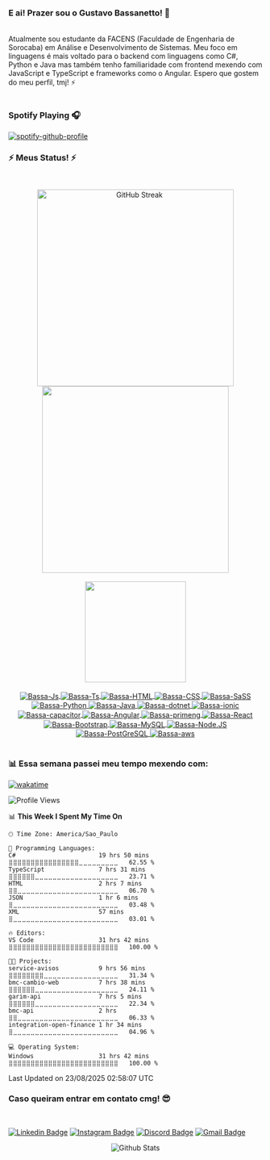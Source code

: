 ### E ai! Prazer sou o Gustavo Bassanetto! 👋
<br>
Atualmente sou estudante da FACENS (Faculdade de Engenharia de Sorocaba) em Análise e Desenvolvimento de Sistemas. Meu foco em linguagens é mais voltado para o backend com linguagens como C#, Python e Java mas também tenho familiaridade com frontend mexendo com JavaScript e TypeScript e frameworks como o Angular. Espero que gostem do meu perfil, tmj! ⚡ 
<br>
<br>

### Spotify Playing 🎧

[![spotify-github-profile](https://spotify-github-profile.kittinanx.com/api/view?uid=2kns6bq5qbajdygt17yduvi9h&cover_image=true&theme=novatorem&show_offline=true&background_color=121212&interchange=true&bar_color=fb8c00&bar_color_cover=false)](https://spotify-github-profile.kittinanx.com/api/view?uid=2kns6bq5qbajdygt17yduvi9h&redirect=true)

### ⚡ Meus Status! ⚡
<small></small>
<br>
<div align="center">
    <a href="https://github-readme-streak-stats-ashen-seven.vercel.app?user=Bassanetto&theme=react">
        <img width=390 src="https://streak-stats.demolab.com/?user=Bassanetto&count_private=true&include_all_commits=true&theme=dark&border_color=61dafb&hide_border=true&sideLabels=fb8c00&sideNums=fb8c00&exclude_days=Sun" alt="GitHub Streak"/>
    </a>
    <img width=370 src="https://github-readme-stats-seven-chi-74.vercel.app/api?username=Bassanetto&count_private=true&include_all_commits=true&show_icons=true&theme=dark&border_color=61dafb&hide_border=true&title_color=fb8c00&text_color=f2f2f2&icon_color=fb8c00"/>
</div>
<br>
<div align="center"> 
  <a href="https://github.com/Bassanetto/github-readme-stats">
      <img height=200 src="https://github-readme-stats-seven-chi-74.vercel.app/api/top-langs/?username=Bassanetto&count_private=true&include_all_commits=true&layout=compact&langs_count=10&theme=dark&hide_border=true&title_color=fb8c00"/>
  </a>
</div>
<br>
<div align="center" style="display: inline_block">
  <a href="https://github.com/search?&q=user%3ABassanetto+language%3Ajavascript">
    <img align="center" alt="Bassa-Js" src="https://img.shields.io/badge/-JavaScript-black?style=flat-square&logo=javascript">
  </a>
  <a href="https://github.com/search?&q=user%3ABassanetto+language%3Atypescript">
    <img align="center" alt="Bassa-Ts" src="https://img.shields.io/badge/-TypeScript-black?style=flat-square&logo=typescript">
  </a>
  <a href="https://github.com/search?&q=user%3ABassanetto+language%3Ahtml">
    <img align="center" alt="Bassa-HTML" src="https://img.shields.io/badge/-HTML5-E34F26?style=flat-square&logo=html5&logoColor=white">
  </a>
  <a href="https://github.com/search?&q=user%3ABassanetto+language%3Acss">
    <img align="center" alt="Bassa-CSS" src="https://img.shields.io/badge/-CSS3-1572B6?style=flat-square&logo=css3">
  </a>
  <a href="https://github.com/search?&q=user%3ABassanetto+language%3Ascss">
    <img align="center" alt="Bassa-SaSS" src="https://img.shields.io/badge/-SASS-pink?style=flat-square&logo=sass">
  </a>
  <a href="https://github.com/search?&q=user%3ABassanetto+language%3Apython">
    <img align="center" alt="Bassa-Python" src="https://img.shields.io/badge/-Python-black?style=flat-square&logo=Python">
  </a>
  <a href="https://github.com/search?&q=user%3ABassanetto+language%3Ajava">
    <img align="center" alt="Bassa-Java" src="https://img.shields.io/badge/-Java-0f003e?style=flat-square&logo=Java">
  </a>
  <a href="https://github.com/search?&q=user%3ABassanetto+language%3Adotnet">
    <img align="center" alt="Bassa-dotnet" src="https://img.shields.io/badge/-dotnet-purple?style=flat-square&logo=dotnet">
  </a>
  <a href="https://github.com/search?&q=user%3ABassanetto+language%3Aionic">
    <img align="center" alt="Bassa-ionic" src="https://img.shields.io/badge/-ionic-white?style=flat-square&logo=Ionic">
  </a>
  <a href="https://github.com/search?&q=user%3ABassanetto+language%3Acapacitor">
    <img align="center" alt="Bassa-capacitor" src="https://img.shields.io/badge/-capacitor-white?style=flat-square&logo=capacitor">
  </a>
  <a href="https://github.com/search?&q=user%3ABassanetto+language%3Aangular"> 
    <img align="center" alt="Bassa-Angular" src="https://img.shields.io/badge/-Angular-0F0F11?style=flat-square&logo=angular">
  </a>
  <a href="https://github.com/search?&q=user%3ABassanetto+language%3Aprimeng"> 
    <img align="center" alt="Bassa-primeng" src="https://img.shields.io/badge/-primeng-DD0031?style=flat-square&logo=primeng">
  </a>
  <a href="https://github.com/search?&q=user%3ABassanetto+language%3Areact">                                                 
    <img align="center" alt="Bassa-React" src="https://img.shields.io/badge/-React-black?style=flat-square&logo=react">
  </a>
  <a href="https://github.com/search?&q=user%3ABassanetto+language%3Abootstrap"> 
    <img align="center" alt="Bassa-Bootstrap" src="https://img.shields.io/badge/-Bootstrap-purple?style=flat-square&logo=bootstrap">
  </a>
  <a href="https://github.com/search?&q=user%3ABassanetto+language%3Amysql">
    <img align="center" alt="Bassa-MySQL" src="https://img.shields.io/badge/-MySQL-white?style=flat-square&logo=mysql">
  </a>
  <a href="https://github.com/search?&q=user%3ABassanetto+language%3Ajavascript">
    <img align="center" alt="Bassa-Node.JS" src="https://img.shields.io/badge/-Node.JS-green?style=flat-square&logo=node.js">
  </a>
  <a href="https://github.com/search?&q=user%3ABassanetto+language%3Apostgresql">
    <img align="center" alt="Bassa-PostGreSQL" src="https://img.shields.io/badge/-PostgreSQL-black?style=flat-square&logo=postgresql">
  </a>
  <a href="https://github.com/search?&q=user%3ABassanetto+language%3Aaws">
    <img align="center" alt="Bassa-aws" src="https://img.shields.io/badge/-aws-232F3E?style=flat-square&logo=amazonwebservices">
  </a>
</div>
<br/>

###  📊 Essa semana passei meu tempo mexendo com:
[![wakatime](https://wakatime.com/badge/user/08997581-7dfa-428d-93c8-a80ef5b36626.svg)](https://wakatime.com/@08997581-7dfa-428d-93c8-a80ef5b36626)
<!--START_SECTION:waka-->
![Profile Views](http://img.shields.io/badge/Profile%20Views-0-blue)

📊 **This Week I Spent My Time On** 

```text
🕑︎ Time Zone: America/Sao_Paulo

💬 Programming Languages: 
C#                       19 hrs 50 mins      ⣿⣿⣿⣿⣿⣿⣿⣿⣿⣿⣿⣿⣿⣿⣿⣿⣀⣀⣀⣀⣀⣀⣀⣀⣀   62.55 % 
TypeScript               7 hrs 31 mins       ⣿⣿⣿⣿⣿⣿⣀⣀⣀⣀⣀⣀⣀⣀⣀⣀⣀⣀⣀⣀⣀⣀⣀⣀⣀   23.71 % 
HTML                     2 hrs 7 mins        ⣿⣿⣀⣀⣀⣀⣀⣀⣀⣀⣀⣀⣀⣀⣀⣀⣀⣀⣀⣀⣀⣀⣀⣀⣀   06.70 % 
JSON                     1 hr 6 mins         ⣿⣀⣀⣀⣀⣀⣀⣀⣀⣀⣀⣀⣀⣀⣀⣀⣀⣀⣀⣀⣀⣀⣀⣀⣀   03.48 % 
XML                      57 mins             ⣿⣀⣀⣀⣀⣀⣀⣀⣀⣀⣀⣀⣀⣀⣀⣀⣀⣀⣀⣀⣀⣀⣀⣀⣀   03.01 % 

🔥 Editors: 
VS Code                  31 hrs 42 mins      ⣿⣿⣿⣿⣿⣿⣿⣿⣿⣿⣿⣿⣿⣿⣿⣿⣿⣿⣿⣿⣿⣿⣿⣿⣿   100.00 % 

🐱‍💻 Projects: 
service-avisos           9 hrs 56 mins       ⣿⣿⣿⣿⣿⣿⣿⣿⣀⣀⣀⣀⣀⣀⣀⣀⣀⣀⣀⣀⣀⣀⣀⣀⣀   31.34 % 
bmc-cambio-web           7 hrs 38 mins       ⣿⣿⣿⣿⣿⣿⣀⣀⣀⣀⣀⣀⣀⣀⣀⣀⣀⣀⣀⣀⣀⣀⣀⣀⣀   24.11 % 
garim-api                7 hrs 5 mins        ⣿⣿⣿⣿⣿⣿⣀⣀⣀⣀⣀⣀⣀⣀⣀⣀⣀⣀⣀⣀⣀⣀⣀⣀⣀   22.34 % 
bmc-api                  2 hrs               ⣿⣿⣀⣀⣀⣀⣀⣀⣀⣀⣀⣀⣀⣀⣀⣀⣀⣀⣀⣀⣀⣀⣀⣀⣀   06.33 % 
integration-open-finance 1 hr 34 mins        ⣿⣀⣀⣀⣀⣀⣀⣀⣀⣀⣀⣀⣀⣀⣀⣀⣀⣀⣀⣀⣀⣀⣀⣀⣀   04.96 % 

💻 Operating System: 
Windows                  31 hrs 42 mins      ⣿⣿⣿⣿⣿⣿⣿⣿⣿⣿⣿⣿⣿⣿⣿⣿⣿⣿⣿⣿⣿⣿⣿⣿⣿   100.00 % 
```


 Last Updated on 23/08/2025 02:58:07 UTC
<!--END_SECTION:waka-->

### Caso queiram entrar em contato cmg! 😎
<br/>
<div> 

  [![Linkedin Badge](https://img.shields.io/badge/-Bassanetto-blue?style=flat-square&logo=Linkedin&logoColor=white&link=https://www.linkedin.com/in/bassanetto/)](https://www.linkedin.com/in/bassanetto/)
  [![Instagram Badge](https://img.shields.io/badge/-gustavo_bassanetto-e4405f?style=flat-square&logo=Instagram&logoColor=white&link=https://www.instagram.com/gustavo_bassanetto)](https://www.instagram.com/gustavo_bassanetto)
  [![Discord Badge](https://img.shields.io/badge/-Bassanetto-7289DA?style=flat-square&logo=discord&logoColor=white&link=https://discord.gg/4GQkjkZFEQ)](https://discord.gg/4GQkjkZFEQ)
  [![Gmail Badge](https://img.shields.io/badge/-gustavo.almeidabassanetto@gmail.com-d14836?style=flat-square&logo=Gmail&logoColor=white&link=mailto:mail@jayraj.co.in)](mailto:gustavo.almeidabassanetto@gmail.com)

</div>

<p align="center">
  <img src="https://raw.githubusercontent.com/mayhemantt/mayhemantt/Update/svg/Bottom.svg" alt="Github Stats"/>
</p>
